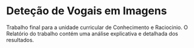 # Deteção de Vogais em Imagens 
Trabalho final para a unidade curricular de Conhecimento e Raciocinio.
O Relatório do trabalho contém uma análise explicativa e detalhada dos resultados.
